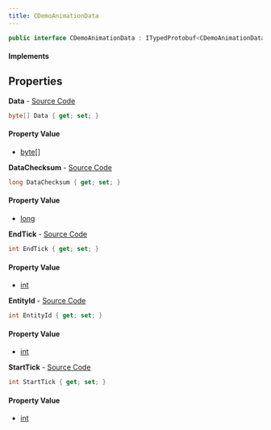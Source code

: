 ```yaml
---
title: CDemoAnimationData
---
```


```csharp
public interface CDemoAnimationData : ITypedProtobuf<CDemoAnimationData>, INativeHandle
```

#### Implements

## Properties

**Data** - [Source Code](https://github.com/swiftly-solution/swiftlys2/blob/master/managed/src/SwiftlyS2.Generated/Protobufs/Interfaces/CDemoAnimationData.cs#L22)

```csharp
byte[] Data { get; set; }
```

#### Property Value

- [byte](https://learn.microsoft.com/dotnet/api/system.byte)[]

**DataChecksum** - [Source Code](https://github.com/swiftly-solution/swiftlys2/blob/master/managed/src/SwiftlyS2.Generated/Protobufs/Interfaces/CDemoAnimationData.cs#L25)

```csharp
long DataChecksum { get; set; }
```

#### Property Value

- [long](https://learn.microsoft.com/dotnet/api/system.int64)

**EndTick** - [Source Code](https://github.com/swiftly-solution/swiftlys2/blob/master/managed/src/SwiftlyS2.Generated/Protobufs/Interfaces/CDemoAnimationData.cs#L19)

```csharp
int EndTick { get; set; }
```

#### Property Value

- [int](https://learn.microsoft.com/dotnet/api/system.int32)

**EntityId** - [Source Code](https://github.com/swiftly-solution/swiftlys2/blob/master/managed/src/SwiftlyS2.Generated/Protobufs/Interfaces/CDemoAnimationData.cs#L13)

```csharp
int EntityId { get; set; }
```

#### Property Value

- [int](https://learn.microsoft.com/dotnet/api/system.int32)

**StartTick** - [Source Code](https://github.com/swiftly-solution/swiftlys2/blob/master/managed/src/SwiftlyS2.Generated/Protobufs/Interfaces/CDemoAnimationData.cs#L16)

```csharp
int StartTick { get; set; }
```

#### Property Value

- [int](https://learn.microsoft.com/dotnet/api/system.int32)

